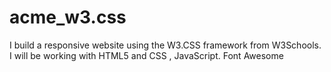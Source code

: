 # acme_w3.css
I build a responsive website using the W3.CSS framework from W3Schools. I will be working with HTML5 and CSS , JavaScript. Font Awesome
